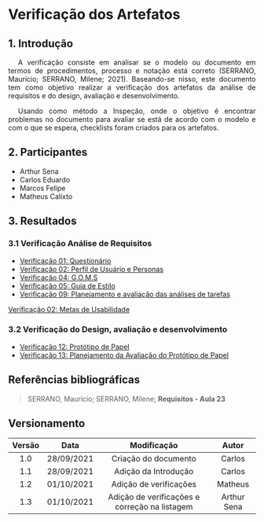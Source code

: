 # Verificação dos Artefatos

## 1. Introdução
<p style="text-indent: 20px; text-align: justify"> 
A verificação consiste em analisar se o modelo ou documento em termos de procedimentos, processo e notação está correto (SERRANO, Maurício; SERRANO, Milene; 2021). Baseando-se nisso, este documento tem como objetivo realizar a verificação dos artefatos da análise de requisitos e do design, avaliação e desenvolvimento.
</p>

<p style="text-indent: 20px; text-align: justify">
Usando como método a Inspeção, onde o objetivo é encontrar problemas no documento para avaliar se está de acordo com o modelo e com o que se espera, checklists foram criados para os artefatos.
</p>

## 2. Participantes

- Arthur Sena
- Carlos Eduardo
- Marcos Felipe
- Matheus Calixto

## 3. Resultados

### 3.1 Verificação Análise de Requisitos

<ul>
    <li>
        <a href="../verificacao/questionario" target="_blank">Verificação 01: Questionário</a>
    </li>
    <li>
        <a href="../verificacao/perfil_de_usuario_personas" target="_blank">Verificação 02: Perfil de Usuário e Personas</a>
    </li>
    <li>
        <a href="../verificacao/goms" target="_blank">Verificação 04: G.O.M.S</a>
    </li>
    <li>
        <a href="../verificacao/guia_de_estilo" target="_blank">Verificação 05: Guia de Estilo</a>
    </li>
    <li>
        <a href="../verificacao/analise_tarefas.md" target="_blank">Verificação 09: Planejamento e avaliação das análises de tarefas</a>
    </li>
</ul>

<a href="../verificacao/metas_de_usabilidade" target="_blank">Verificação 02: Metas de Usabilidade</a>


### 3.2 Verificação do Design, avaliação e desenvolvimento

<ul>
    <li>
        <a href="../verificacao/prototipo_de_papel" target="_blank">Verificação 12: Protótipo de Papel</a>
    </li>
    <li>
        <a href="../verificacao/planejamento_da_avaliacao_do_prototipo_de_papel" target="_blank">Verificação 13: Planejamento da Avaliação do Protótipo de Papel</a>
    </li>
</ul>

## Referências bibliográficas
> SERRANO, Maurício; SERRANO, Milene; <b>Requisitos - Aula 23</b>


## Versionamento

| Versão | Data       | Modificação           | Autor  |
|:-:|:-:|:-:|:-:|
| 1.0    | 28/09/2021 | Criação do documento  | Carlos |
| 1.1    | 28/09/2021 | Adição da Introdução  | Carlos |
| 1.2    | 01/10/2021 | Adição de verificações | Matheus |
| 1.3    | 01/10/2021 | Adição de verificações e correção na listagem | Arthur Sena |